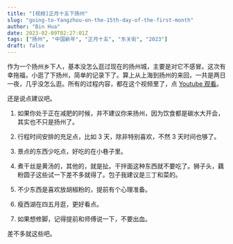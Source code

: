 ```yaml
---
title: "[视频]正月十五下扬州"
slug: "going-to-Yangzhou-on-the-15th-day-of-the-first-month"
author: "Bin Hua"
date: 2023-02-09T02:27:01Z
tags: ["扬州", "中国新年", "正月十五", "东关街", "2023"]
draft: false
---
```


作为一个扬州乡下人，基本没怎么逛过现在的扬州城，主要是对它不感冒。这次有幸拖福，小逛了下扬州，简单的记录下了。算上从上海到扬州的来回，一共是两日一夜，几乎没怎么逛。所有的过程内容，都在这个视频里了，点 [Youtube 观看](https://www.youtube.com/watch?v=nVN0pl-ejco)。

还是说点建议吧。

1. 如果你处于正在减肥的时候，并不建议你来扬州，因为饮食都是碳水大开会，其实也不只是扬州了。

2. 行程时间安排的充足点，比如 3 天，除非特别喜欢，不然 3 天时间也够了。

3. 景点的东西少吃点，好吃的在小巷子里。

4. 煮干丝是黄汤的，其他的，就是扯。干拌面这种东西就不要吃了。狮子头，藕粉圆子这些试一下差不多就得了。包子我建议是三丁和菜的。

5. 不少东西是喜欢放胡椒粉的，提前有个心理准备。

6. 瘦西湖在四五月逛，更好看点。

7. 如果想修脚，记得提前和师傅说一下，不要出血。

差不多就这些吧。